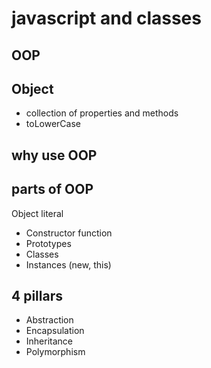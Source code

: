 # javascript and classes

## OOP

## Object 
- collection of properties and methods
- toLowerCase


## why use OOP


## parts of OOP
Object literal

- Constructor function
- Prototypes 
- Classes
- Instances (new, this)

## 4 pillars

- Abstraction
- Encapsulation
- Inheritance
- Polymorphism